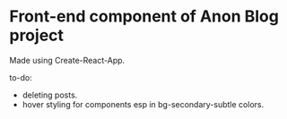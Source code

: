 # Front-end component of Anon Blog project

Made using Create-React-App.

to-do:

- deleting posts.
- hover styling for components esp in bg-secondary-subtle colors.
